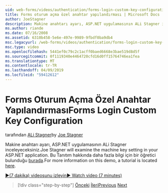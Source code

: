 ```yaml
---
uid: web-forms/videos/authentication/forms-login-custom-key-configuration
title: Forms oturum açma özel anahtar yapılandırması | Microsoft Docs
author: JoeStagner
description: Makine anahtarı ayarı, ASP.NET uygulamasının ALi Stagner inceleyeceksiniz. Bu Tanıtım hakkında daha fazla bilgi için bir öğretici burada bulunur.
ms.author: riande
ms.date: 07/16/2008
ms.assetid: 6310b458-5e6e-497e-9989-9fbdf0ba9db4
msc.legacyurl: /web-forms/videos/authentication/forms-login-custom-key-configuration
msc.type: video
ms.openlocfilehash: 5441ef0c79c2c1acff0baed6668e3bae519d8d5f
ms.sourcegitcommit: 0f1119340e4464720cfd16d0ff15764746ea1fea
ms.translationtype: MT
ms.contentlocale: tr-TR
ms.lasthandoff: 04/09/2019
ms.locfileid: "59412612"
---
```

# <a name="forms-login-custom-key-configuration"></a><span data-ttu-id="86fe0-104">Forms Oturum Açma Özel Anahtar Yapılandırması</span><span class="sxs-lookup"><span data-stu-id="86fe0-104">Forms Login Custom Key Configuration</span></span>

<span data-ttu-id="86fe0-105">tarafından [ALi Stagner](https://github.com/JoeStagner)</span><span class="sxs-lookup"><span data-stu-id="86fe0-105">by [Joe Stagner](https://github.com/JoeStagner)</span></span>

<span data-ttu-id="86fe0-106">Makine anahtarı ayarı, ASP.NET uygulamasının ALi Stagner inceleyeceksiniz.</span><span class="sxs-lookup"><span data-stu-id="86fe0-106">Joe Stagner will examine the machine key setting in your ASP.NET application.</span></span> <span data-ttu-id="86fe0-107">Bu Tanıtım hakkında daha fazla bilgi için bir öğretici bulunduğu [burada](../../overview/older-versions-security/introduction/forms-authentication-configuration-and-advanced-topics-vb.md).</span><span class="sxs-lookup"><span data-stu-id="86fe0-107">For more information on this demo, a tutorial is located [here](../../overview/older-versions-security/introduction/forms-authentication-configuration-and-advanced-topics-vb.md).</span></span>

[<span data-ttu-id="86fe0-108">&#9654;(7 dakika) videosunu izleyin</span><span class="sxs-lookup"><span data-stu-id="86fe0-108">&#9654; Watch video (7 minutes)</span></span>](https://channel9.msdn.com/Blogs/ASP-NET-Site-Videos/forms-login-custom-key-configuration)

> [!div class="step-by-step"]
> <span data-ttu-id="86fe0-109">[Önceki](asp-forms-login-relocation.md)
> [İleri](add-custom-data-to-the-authentication-method.md)</span><span class="sxs-lookup"><span data-stu-id="86fe0-109">[Previous](asp-forms-login-relocation.md)
[Next](add-custom-data-to-the-authentication-method.md)</span></span>
